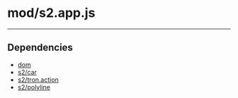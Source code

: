 # mod/s2.app.js

----

## Dependencies
* [dom](dom.md)
* [s2/car](s2/car.md)
* [s2/tron.action](s2/tron.action.md)
* [s2/polyline](s2/polyline.md)